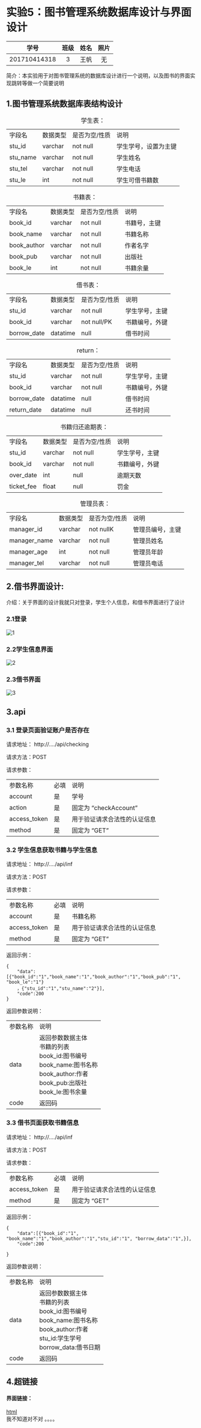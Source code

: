 # 实验5：图书管理系统数据库设计与界面设计

| 学号 | 班级 | 姓名 | 照片 |
| :------:| :------: | :------: | :------: |
| 201710414318 | 3 | 王帆 | 无

简介：本实验用于对图书管理系统的数据库设计进行一个说明，以及图书的界面实现跳转等做一个简要说明

## 1.图书管理系统数据库表结构设计
<table>
    <caption cellspacing="0">学生表：</caption>
        <tr>
            <td>字段名</td>
            <td>数据类型</td>
            <td>是否为空/性质</td>
            <td>说明</td>
        </tr>
    <tr>
        <td>stu_id</td>
        <td>varchar</td>
        <td>not null</td>
        <td>学生学号，设置为主键</td>
        </tr>
    <tr>
        <td>stu_name</td>
        <td>varchar</td>
        <td>not null</td>
        <td>学生姓名</td>
    </tr>
    <tr>
        <td>stu_tel</td>
        <td>varchar</td>
        <td>not null</td>
        <td>学生电话</td>
    </tr>
    <tr>
        <td>stu_le</td>
        <td>int</td>
        <td>not null</td>
        <td>学生可借书籍数</td>
    </tr>
</table>

<table>
  <caption cellspacing="0">书籍表：</caption>
  <tr>
    <td>字段名</td>
    <td>数据类型</td>
    <td>是否为空/性质</td>
    <td>说明</td>
  </tr>
  <tr>
    <td>book_id</td>
    <td>varchar</td>
    <td>not null</td>
    <td>书籍号，主键</td>
  </tr>
  <tr>
    <td>book_name</td>
    <td>varchar</td>
    <td>not null</td>
    <td>书籍名称</td>
  </tr>
  <tr>
    <td>book_author</td>
    <td>varchar</td>
    <td>not null</td>
    <td>作者名字</td>
  </tr>
<tr>
    <td>book_pub</td>
    <td>varchar</td>
    <td>not null</td>
    <td>出版社</td>
  </tr>
<tr>
    <td>book_le</td>
    <td>int</td>
    <td>not null</td>
    <td>书籍余量</td>
  </tr>
</table>

<table>
  <caption cellspacing="0">借书表：</caption>
  <tr>
    <td>字段名</td>
    <td>数据类型</td>
    <td>是否为空/性质</td>
    <td>说明</td>
  </tr>
<tr>
    <td>stu_id</td>
    <td>varchar</td>
    <td>not null</td>
    <td>学生学号，主键</td>
  </tr>
  <tr>
    <td>book_id</td>
    <td>varchar</td>
    <td>not null/PK</td>
    <td>书籍编号，外键</td>
  </tr>
  <tr>
    <td>borrow_date</td>
    <td>datatime</td>
    <td>null</td>
    <td>借书时间</td>
  </tr>
</table>


<table>
  <caption cellspacing="0">return：</caption>
  <tr>
    <td>字段名</td>
    <td>数据类型</td>
    <td>是否为空/性质</td>
    <td>说明</td>
  </tr>
<tr>
    <td>stu_id</td>
    <td>varchar</td>
    <td>not null</td>
    <td>学生学号，主键</td>
  </tr>
  <tr>
    <td>book_id</td>
    <td>varchar</td>
    <td>not null</td>
    <td>书籍编号，外键</td>
  </tr>
  <tr>
    <td>borrow_date</td>
    <td>datatime</td>
    <td>null</td>
    <td>借书时间</td>
  </tr>
<tr>
    <td>return_date</td>
    <td>datatime</td>
    <td>null</td>
    <td>还书时间</td>
  </tr>
</table>

<table>
  <caption cellspacing="0">书籍归还逾期表：</caption>
  <tr>
    <td>字段名</td>
    <td>数据类型</td>
    <td>是否为空/性质</td>
    <td>说明</td>
  </tr>
<tr>
    <td>stu_id</td>
    <td>varchar</td>
    <td>not null</td>
    <td>学生学号，主键</td>
  </tr>
  <tr>
    <td>book_id</td>
    <td>varchar</td>
    <td>not null</td>
    <td>书籍编号，外键</td>
  </tr>
  <tr>
    <td>over_date</td>
    <td>int</td>
    <td>null</td>
    <td>逾期天数</td>
  </tr>
<tr>
    <td>ticket_fee</td>
    <td>float</td>
    <td>null</td>
    <td>罚金</td>
  </tr>
</table>


<table>
  <caption cellspacing="0">管理员表：</caption>
  <tr>
    <td>字段名</td>
    <td>数据类型</td>
    <td>是否为空/性质</td>
    <td>说明</td>
  </tr>
  <tr>
    <td>manager_id</td>
    <td>varchar</td>
    <td>not nullK</td>
    <td>管理员编号，主键</td>
  </tr>
  <tr>
    <td>manager_name</td>
    <td>varchar</td>
    <td>not null</td>
    <td>管理员姓名</td>
  </tr>
  <tr>
    <td>manager_age</td>
    <td>int</td>
    <td>not null</td>
    <td>管理员年龄</td>
  </tr>
<tr>
    <td>manager_tel</td>
    <td>varchar</td>
    <td>not null</td>
    <td>管理员电话</td>
  </tr>
</table>

## 2.借书界面设计:
介绍：关于界面的设计我就只对登录，学生个人信息，和借书界面进行了设计
### 2.1登录
![1](5_1.png)
### 2.2学生信息界面
![2](5_2.png)
### 2.3借书界面
![3](5_3.png)
## 3.api
### 3.1 登录页面验证账户是否存在

请求地址： http://..../api/checking

请求方法：POST

请求参数：
<table>
  <tr>
    <td>参数名称</td>
    <td>必填</td>
    <td>说明</td>
  </tr>
  <tr>
    <td>account</td>
    <td>是</td>
    <td>学号</td>
  </tr>
  <tr>
    <td>action</td>
    <td>是</td>
    <td>固定为 “checkAccount”</td>
  </tr>
  <tr>
    <td>access_token</td>
    <td>是</td>
    <td>用于验证请求合法性的认证信息</td>
  </tr>
<tr>
    <td>method</td>
    <td>是</td>
    <td>固定为 “GET”</td>
  </tr>
</table>

### 3.2 学生信息获取书籍与学生信息
请求地址： http://..../api/inf

请求方法：POST
		
请求参数：
<table>
  <tr>
    <td>参数名称</td>
    <td>必填</td>
    <td>说明</td>
  </tr>
  <tr>
    <td>account</td>
    <td>是</td>
    <td>书籍名称</td>
  </tr>
  <tr>
    <td>access_token</td>
    <td>是</td>
    <td>用于验证请求合法性的认证信息</td>
  </tr>
<tr>
    <td>method</td>
    <td>是</td>
    <td>固定为 “GET”</td>
  </tr>
</table>

返回示例：
```
{    
    "data":[{"book_id":"1","book_name":"1","book_author":"1","book_pub":"1", "book_le":"1"}
    ，{"stu_id":"1","stu_name":"2"}],
    "code":200
}
```
返回参数说明：
<table>
  <tr>
    <td>参数名称</td>
    <td>说明</td>
  </tr>
  <tr>
    <td>data</td>
    <td>返回参数数据主体<br>书籍的列表<br>book_id:图书编号<br>book_name:图书名称<br>book_author:作者<br>book_pub:出版社<br>book_le:图书余量</td>
  </tr>
<tr>
    <td>code</td>
    <td>返回码</td>
  </tr>
</table>

### 3.3 借书页面获取书籍信息

请求地址： http://..../api/inf

请求方法：POST
		
请求参数：
<table>
  <tr>
    <td>参数名称</td>
    <td>必填</td>
    <td>说明</td>
  </tr>
  <tr>
    <td>access_token</td>
    <td>是</td>
    <td>用于验证请求合法性的认证信息</td>
  </tr>
<tr>
    <td>method</td>
    <td>是</td>
    <td>固定为 “GET”</td>
  </tr>
</table>

返回示例：
```
{    
    "data":[{"book_id":"1", "book_name":"1","book_author":"1","stu_id":"1", "borrow_data":"1",}], 
    "code":200
    
}
```
返回参数说明：
<table>
  <tr>
    <td>参数名称</td>
    <td>说明</td>
  </tr>
  <tr>
    <td>data</td>
    <td>返回参数数据主体<br>书籍的列表<br>book_id:图书编号<br>book_name:图书名称<br>book_author:作者<br>stu_id:学生学号<br>borrow_data:借书日期</td>
  </tr>
<tr>
    <td>code</td>
    <td>返回码</td>
  </tr>
</table>

## 4.超链接
#### 界面链接：
 [html](https://github.com/Wangfan212/is_analysis_pages/blob/master/start_with_pages.html) <br>我不知道对不对 。。。。

